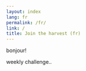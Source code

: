 ```yaml
---
layout: index
lang: fr
permalink: /fr/
link: /
title: Join the harvest (fr)
---
```


bonjour!
<!-- more -->
weekly challenge..